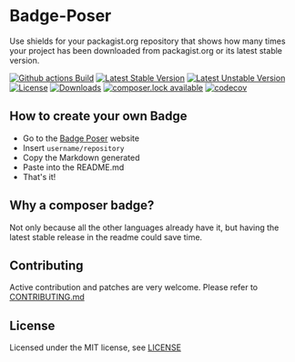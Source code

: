 # Badge-Poser

Use shields for your packagist.org repository that shows how many times your project has been downloaded from packagist.org
or its latest stable version.

[![Github actions Build](https://github.com/PUGX/badge-poser/workflows/Test/badge.svg)](https://packagist.org/packages/PUGX/badge-poser)
[![Latest Stable Version](https://poser.pugx.org/pugx/badge-poser/version.svg)](https://packagist.org/packages/pugx/badge-poser)
[![Latest Unstable Version](https://poser.pugx.org/pugx/badge-poser/v/unstable.svg)](https://packagist.org/packages/pugx/badge-poser)
[![License](https://poser.pugx.org/pugx/badge-poser/license.svg)](https://packagist.org/packages/pugx/badge-poser)
[![Downloads](https://poser.pugx.org/pugx/badge-poser/d/total.svg)](https://packagist.org/packages/pugx/badge-poser)
[![composer.lock available](https://poser.pugx.org/pugx/badge-poser/composerlock)](https://packagist.org/packages/pugx/badge-poser)
[![codecov](https://codecov.io/gh/PUGX/badge-poser/branch/master/graph/badge.svg)](https://codecov.io/gh/PUGX/badge-poser)

## How to create your own Badge

* Go to the [Badge Poser](https://poser.pugx.org) website
* Insert `username/repository`
* Copy the Markdown generated
* Paste into the README.md
* That's it!

## Why a composer badge?

Not only because all the other languages already have it, but having the latest stable release in the readme could save time.

## Contributing

Active contribution and patches are very welcome.
Please refer to [CONTRIBUTING.md](CONTRIBUTING.md)

## License

Licensed under the MIT license, see [LICENSE](LICENSE)
